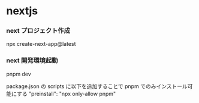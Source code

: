 # nextjs

### next プロジェクト作成

npx create-next-app@latest

### next 開発環境起動

pnpm dev

package.json の scripts に以下を追加することで pnpm でのみインストール可能にする
"preinstall": "npx only-allow pnpm"
